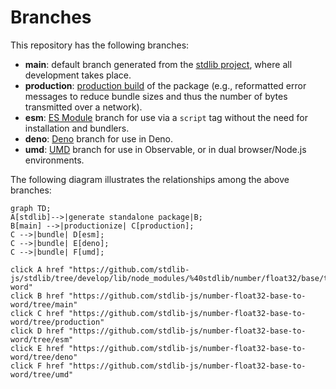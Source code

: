 <!--

@license Apache-2.0

Copyright (c) 2022 The Stdlib Authors.

Licensed under the Apache License, Version 2.0 (the "License");
you may not use this file except in compliance with the License.
You may obtain a copy of the License at

    http://www.apache.org/licenses/LICENSE-2.0

Unless required by applicable law or agreed to in writing, software
distributed under the License is distributed on an "AS IS" BASIS,
WITHOUT WARRANTIES OR CONDITIONS OF ANY KIND, either express or implied.
See the License for the specific language governing permissions and
limitations under the License.

-->

# Branches

This repository has the following branches:

-   **main**: default branch generated from the [stdlib project][stdlib-url], where all development takes place.
-   **production**: [production build][production-url] of the package (e.g., reformatted error messages to reduce bundle sizes and thus the number of bytes transmitted over a network).
-   **esm**: [ES Module][esm-url] branch for use via a `script` tag without the need for installation and bundlers.
-   **deno**: [Deno][deno-url] branch for use in Deno.
-   **umd**: [UMD][umd-url] branch for use in Observable, or in dual browser/Node.js environments.

The following diagram illustrates the relationships among the above branches:

```mermaid
graph TD;
A[stdlib]-->|generate standalone package|B;
B[main] -->|productionize| C[production];
C -->|bundle| D[esm];
C -->|bundle| E[deno];
C -->|bundle| F[umd];

click A href "https://github.com/stdlib-js/stdlib/tree/develop/lib/node_modules/%40stdlib/number/float32/base/to-word"
click B href "https://github.com/stdlib-js/number-float32-base-to-word/tree/main"
click C href "https://github.com/stdlib-js/number-float32-base-to-word/tree/production"
click D href "https://github.com/stdlib-js/number-float32-base-to-word/tree/esm"
click E href "https://github.com/stdlib-js/number-float32-base-to-word/tree/deno"
click F href "https://github.com/stdlib-js/number-float32-base-to-word/tree/umd"
```

[stdlib-url]: https://github.com/stdlib-js/stdlib/tree/develop/lib/node_modules/%40stdlib/number/float32/base/to-word
[production-url]: https://github.com/stdlib-js/number-float32-base-to-word/tree/production
[deno-url]: https://github.com/stdlib-js/number-float32-base-to-word/tree/deno
[umd-url]: https://github.com/stdlib-js/number-float32-base-to-word/tree/umd
[esm-url]: https://github.com/stdlib-js/number-float32-base-to-word/tree/esm